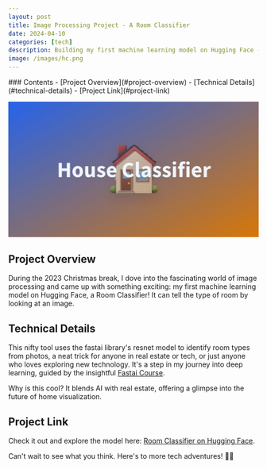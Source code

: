 ```yaml
---
layout: post
title: Image Processing Project - A Room Classifier
date: 2024-04-10
categories: [tech]
description: Building my first machine learning model on Hugging Face - a room classifier using fastai's resnet model to identify room types from photos, perfect for real estate applications.
image: /images/hc.png
---
```


<div class="table-of-contents" markdown="1">
### Contents
- [Project Overview](#project-overview)
- [Technical Details](#technical-details)
- [Project Link](#project-link)
</div>

![](/images/hc.png "House Classifier")

## Project Overview

During the 2023 Christmas break, I dove into the fascinating world of image processing and came up with something exciting: my first machine learning model on Hugging Face, a Room Classifier! It can tell the type of room by looking at an image.

## Technical Details

This nifty tool uses the fastai library's resnet model to identify room types from photos, a neat trick for anyone in real estate or tech, or just anyone who loves exploring new technology. It's a step in my journey into deep learning, guided by the insightful [Fastai Course](https://course.fast.ai/).

Why is this cool? It blends AI with real estate, offering a glimpse into the future of home visualization.

## Project Link

Check it out and explore the model here: [Room Classifier on Hugging Face](https://huggingface.co/spaces/Guoest/house_classifier).

Can't wait to see what you think. Here's to more tech adventures! 🚀💫
